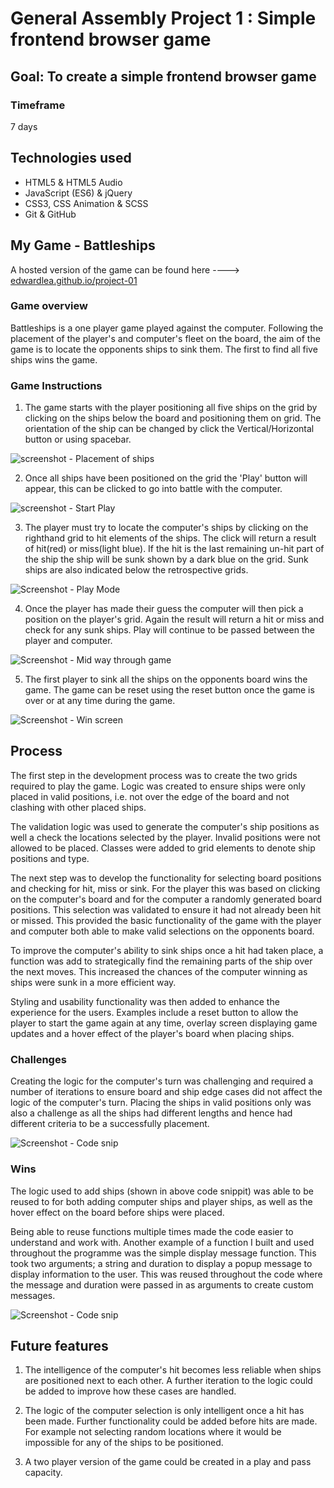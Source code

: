 # General Assembly Project 1 : Simple frontend browser game

## Goal: To create a simple frontend browser game
### Timeframe
7 days

## Technologies used

* HTML5 & HTML5 Audio
* JavaScript (ES6) & jQuery
* CSS3, CSS Animation & SCSS
* Git & GitHub

## My Game - Battleships

A hosted version of the game can be found here ----> [edwardlea.github.io/project-01](https://edwardlea.github.io/project-01)

### Game overview
Battleships is a one player game played against the computer. Following the placement of the player's and computer's fleet on the board, the aim of the game is to locate the opponents ships to sink them. The first to find all five ships wins the game.

### Game Instructions
1. The game starts with the player positioning all five ships on the grid by clicking on the ships below the board and positioning them on grid. The orientation of the ship can be changed by click the Vertical/Horizontal button or using spacebar.

![screenshot - Placement of ships](https://user-images.githubusercontent.com/39096986/51031907-01bdbb80-1596-11e9-9362-0d82b07aae44.png)

2. Once all ships have been positioned on the grid the 'Play' button will appear, this can be clicked to go into battle with the computer.

![screenshot - Start Play](https://user-images.githubusercontent.com/39096986/51031879-eb176480-1595-11e9-976e-ca95307c13fd.png)

3. The player must try to locate the computer's ships by clicking on the righthand grid to hit elements of the ships. The click will return a result of hit(red) or miss(light blue). If the hit is the last remaining un-hit part of the ship the ship will be sunk shown by a dark blue on the grid. Sunk ships are also indicated below the retrospective grids.

![Screenshot - Play Mode](https://user-images.githubusercontent.com/39096986/51035269-5b77b300-15a1-11e9-82ca-d8dc0051c88f.png)

4. Once the player has made their guess the computer will then pick a position on the player's grid. Again the result will return a hit or miss and check for any sunk ships. Play will continue to be passed between the player and computer.

![Screenshot - Mid way through game](https://user-images.githubusercontent.com/39096986/51035605-6bdc5d80-15a2-11e9-9223-7927e319575f.png)

5. The first player to sink all the ships on the opponents board wins the game. The game can be reset using the reset button once the game is over or at any time during the game.

![Screenshot - Win screen](https://user-images.githubusercontent.com/39096986/51034760-b01a2e80-159f-11e9-8a0a-e395434b50f3.png)

## Process
The first step in the development process was to create the two grids required to play the game. Logic was created to ensure ships were only placed in valid positions, i.e. not over the edge of the board and not clashing with other placed ships.

The validation logic was used to generate the computer's ship positions as well a check the locations selected by the player. Invalid positions were not allowed to be placed. Classes were added to grid elements to denote ship positions and type.

The next step was to develop the functionality for selecting board positions and checking for hit, miss or sink. For the player this was based on clicking on the computer's board and for the computer a randomly generated board positions. This selection was validated to ensure it had not already been hit or missed. This provided the basic functionality of the game with the player and computer both able to make valid selections on the opponents board.

To improve the computer's ability to sink ships once a hit had taken place, a function was add to strategically find the remaining parts of the ship over the next moves. This  increased the chances of the computer winning as ships were sunk in a more efficient way.

Styling and usability functionality was then added to enhance the experience for the users. Examples include a reset button to allow the player to start the game again at any time, overlay screen displaying game updates and a hover effect of the player's board when placing ships.

### Challenges
Creating the logic for the computer's turn was challenging and required a number of iterations to ensure board and ship edge cases did not affect the logic of the computer's turn. Placing the ships in valid positions only was also a challenge as all the ships had different lengths and hence had different criteria to be a successfully placement.

![Screenshot - Code snip](https://user-images.githubusercontent.com/39096986/54834187-912ecb80-4cb7-11e9-8700-911469ea49d3.png)

### Wins

The logic used to add ships (shown in above code snippit) was able to be reused to for both adding computer ships and player ships, as well as the hover effect on the board before ships were placed.

Being able to reuse functions multiple times made the code easier to understand and work with. Another example of a function I built and used throughout the programme was the simple display message function. This took two arguments; a string and duration to display a popup message to display information to the user. This was reused throughout the code where the message and duration were passed in as arguments to create custom messages.

![Screenshot - Code snip](https://user-images.githubusercontent.com/39096986/55058875-399cb100-5065-11e9-87a1-b68861534a5f.png)

## Future features
1. The intelligence of the computer's hit becomes less reliable when ships are positioned next to each other. A further iteration to the logic could be added to improve how these cases are handled.

2. The logic of the computer selection is only intelligent once a hit has been made. Further functionality could be added before hits are made. For example not selecting random locations where it would be impossible for any of the ships to be positioned.

3. A two player version of the game could be created in a play and pass capacity.
